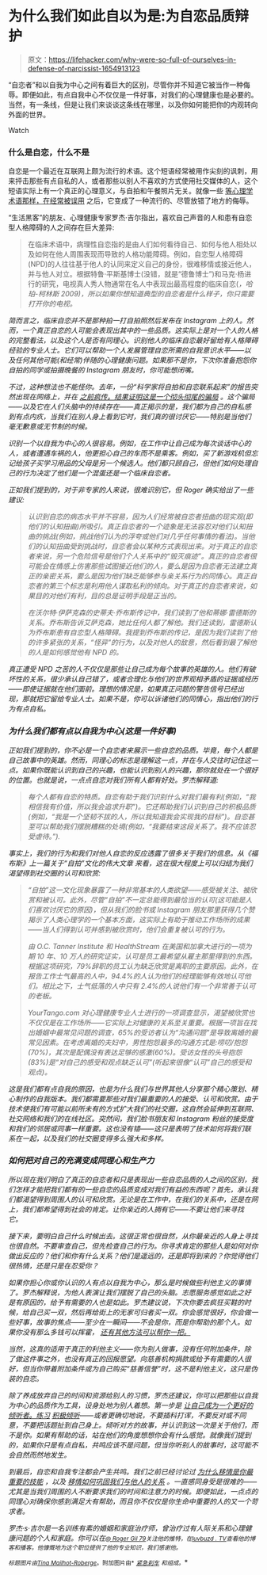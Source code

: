 # 为什么我们如此自以为是:为自恋品质辩护

> 原文：<https://lifehacker.com/why-were-so-full-of-ourselves-in-defense-of-narcissist-1654913123>

“自恋者”和以自我为中心之间有着巨大的区别，尽管你并不知道它被当作一种侮辱。即便如此，有点自我中心不仅仅是一件好事，对我们的心理健康也是必要的。当然，有一条线，但是让我们来谈谈这条线在哪里，以及你如何能把你的内观转向外面的世界。

Watch

### 什么是自恋，什么不是

自恋是一个最近在互联网上颇为流行的术语。这个短语经常被用作尖刻的讽刺，用来抨击那些有点自私的人，或者那些以别人不喜欢的方式使用社交媒体的人，这个短语实际上有一个真正的心理意义，与自拍和午餐照片无关。就像一些 [等心理学术语那样，在经常被误用](http://lifehacker.com/this-video-explains-four-psychological-terms-you-may-be-1653424393) 之后，它变成了一种流行的、尽管放错了地方的侮辱。

“生活黑客”的朋友、心理健康专家罗杰·吉尔指出，喜欢自己声音的人和患有自恋型人格障碍的人之间存在巨大差异:

> 在临床术语中，病理性自恋指的是由人们如何看待自己、如何与他人相处以及如何在他人周围表现而导致的人格功能障碍。例如，自恋型人格障碍(NPD)的人往往基于他人的认同来定义自己的身份，很难移情或接近他人，并与他人对立。根据特鲁·平斯基博士(没错，就是“德鲁博士”)和马克·杨进行的研究，电视真人秀人物通常在名人中表现出最高程度的临床自恋([](http://www.amazon.com/The-Mirror-Effect-Celebrity-Narcissism/dp/B002NSLMUE?asc_campaign=InlineText&asc_refurl=https://lifehacker.com/why-were-so-full-of-ourselves-in-defense-of-narcissist-1654913123&asc_source=&tag=kinjalifehackerlink-20)*，哈珀-柯林斯 2009)，所以如果你想知道典型的自恋者是什么样子，你只需要打开你的电视。*

*简而言之，临床自恋并不是那种拍一打自拍照然后发布在 Instagram 上的人。然而，一个真正自恋的人可能会表现出其中的一些品质。这实际上是对一个人的人格的完整看法，以及这个人是否有同理心。识别他人的临床自恋最好留给有人格障碍经验的专业人士。它们可以帮助一个人发展管理自恋所需的自我意识水平——以及任何其他可能(和经常)伴随的心理健康问题。如果那不是你，下次你准备抱怨你自拍的同学或拍摄晚餐的 Instagram 朋友时，你可能想闭嘴。*

*不过，这种想法也不能怪你。去年，一份“科学家将自拍和自恋联系起来”的报告突然出现在网络上，并在 [之前疯传。结果证明这是一个彻头彻尾的骗局](http://www.psychologytoday.com/blog/keep-it-in-mind/201405/selfies-facebook-and-narcissism-whats-the-link) 。这个骗局——以及它在人们头脑中的持续存在——真正揭示的是，我们都为自己的自私感到有点内疚，当我们在别人身上看到它时，我们真的很讨厌它——特别是当他们毫无歉意或无节制的时候。*

*识别一个以自我为中心的人很容易。例如，在工作中让自己成为每次谈话中心的人，或者遭遇车祸的人，他更担心自己的车而不是乘客。例如，买了新游戏机但忘记给孩子买学习用品的父母是另一个候选人。他们都只顾自己，但他们如何处理自己的行为决定了他们是一个混蛋还是一个临床自恋者。*

*正如我们提到的，对于非专家的人来说，很难识别它，但 Roger 确实给出了一些建议:*

> *认识到自恋的病态水平并不容易，因为人们经常被自恋者扭曲的现实观(即他们的认知扭曲)所吸引。真正自恋者的一个迹象是无法容忍对他们认知扭曲的挑战(例如，挑战他们认为的浮夸或他们对几乎任何事情的看法)。当他们的认知扭曲受到挑战时，自恋者会以某种方式表现出来。对于真正的自恋者来说，另一个危险信号是他们个人关系中的“毁灭痕迹”。真正的自恋者很可能会在情感上伤害那些试图接近他们的人，要么是因为自恋者无法建立真正的亲密关系，要么是因为他们缺乏能够参与亲关系行为的同情心。真正自恋者的第三个标志是利用他人谋取私利的倾向。对于真正的自恋者来说，如果目的对他们有利，目的总是证明手段是正当的。*
> 
> *在沃尔特·伊萨克森的史蒂夫·乔布斯传记中，我们读到了他和蒂娜·雷德斯的关系。乔布斯告诉艾萨克森，她比任何人都了解他。我们还读到，雷德斯认为乔布斯患有自恋型人格障碍。我提到乔布斯的传记，是因为我们读到了他的许多紧张的关系，“怪异”的行为，以及对他人的敌意，然后看到最了解他的人是如何感觉他有 NPD 的。*

*真正遭受 NPD 之苦的人不仅仅是那些让自己成为每个故事的英雄的人。他们有破坏性的关系，很少承认自己错了，或者合理化与他们的世界观相矛盾的证据或经历——即使证据就在他们面前。理想的情况是，如果真正问题的警告信号已经出现，那就把它留给专业人士。如果不是，你可以诉诸他们的同情心，指出他们的行为有点自私。*

### *为什么我们都有点以自我为中心(这是一件好事)*

*正如我们提到的，你不必是一个自恋者来展示一些自恋的品质。毕竟，每个人都是自己故事中的英雄。然而，同理心的标志是理解这一点，并在与人交往时记住这一点。如果你既能认识到自己的兴趣，也能认识到别人的兴趣，那你就处在一个很好的位置。也就是说，一点点自恋对我们所有人都有好处。罗杰解释道:*

> *每个人都有自恋的特质。自恋有助于我们识别什么对我们最有利(例如，“我相信我有价值，所以我会追求升职”)。它还帮助我们认识到自己的积极品质(例如，“我是一个坚韧不拔的人，所以我知道我会实现我的目标”)。自恋甚至可以帮助我们摆脱糟糕的处境(例如，“我要结束这段关系了。我不应该忍受虐待。”).*

*事实上，我们的行为和我们对他人自恋的反应透露了很多关于我们的信息。从《福布斯》上一篇关于“自拍”文化的伟大文章 来看，这在很大程度上可以归结为我们渴望得到社交圈的认可和欣赏:*

> *“自拍”这一文化现象暴露了一种非常基本的人类欲望——感受被关注、被欣赏和被认可。此外，尽管“自拍”不一定总能得到最恰当的认可(这可能是人们喜欢讨厌它的原因)，但从我们的脸书或 Instagram 朋友那里获得几个赞揭示了人类心理学的一个基本方面，这实际上有助于推动工作场所的成果——当人们得到认可并感到被欣赏时，他们会重复被认可的行为。*
> 
> *由 O.C. Tanner Institute 和 HealthStream 在美国和加拿大进行的一项为期 10 年、10 万人的研究证实，认可是员工最希望从雇主那里得到的东西。根据这项研究，79%辞职的员工认为缺乏欣赏是离职的主要原因。此外，在报告工作士气最高的人中，94.4%的人认为他们的经理能够有效地认可他们。相比之下，士气低落的人中只有 2.4%的人说他们有一个非常善于认可的老板。*
> 
> *YourTango.com 对心理健康专业人士进行的一项调查显示，渴望被欣赏也不仅仅是在工作场所——它实际上对健康的关系至关重要。根据一项旨在找出婚姻中最常见问题的调查，65%的受访者认为“沟通问题”是导致离婚的最常见因素。在考虑离婚的夫妇中，男性抱怨最多的沟通方式是:唠叨/抱怨(70%)，其次是配偶没有表达足够的感激(60%)。受访女性的头号抱怨(83%)是“对自己的感受和观点缺乏认可”(听起来很像“认可”自己的感受和观点)。*

*这是我们都有点自我的原因，也是为什么我们与世界其他人分享那个精心策划、精心制作的自我版本。我们都需要那些对我们最重要的人的接受、认可和欣赏。由于技术使我们有可能以前所未有的方式扩大我们的社交圈，这自然会延伸到互联网、社交网络和我们的在线社区。突然间，我们脸书朋友和 Instagram 粉丝的接受度和我们的邻居或同事一样重要。这也没有错——这只是表明了技术如何将我们联系在一起，以及我们的社交圈变得多么强大和多样。*

### *如何把对自己的充满变成同理心和生产力*

*所以现在我们明白了真正的自恋者和只是表现出一些自恋品质的人之间的区别，我们怎样才能把我们都有的一些自恋的品质变成对我们有益的东西呢？首先，承认我们都渴望得到周围人的认可和欣赏。无论是在工作中，在我们的关系中，还是在网上，我们都希望得到社会的肯定。让你亲近的人拥有它——不要让他们来寻找它。*

*接下来，要明白自己什么时候出去。这很正常也很自然，从你最亲近的人身上寻找也很自然。不要审查自己，但先检查自己的行为。你寻求肯定的那些人是如何对你做出反应的？他们和你有什么关系？他们是遥远的，还是即将到来的？你觉得他们很热情，还是只是在忍受你？*

*如果你担心你或你认识的人有点以自我为中心，那么是时候做些利他主义的事情了。罗杰解释说，为他人表演让我们摆脱了自己的头脑。志愿服务感觉如此之好 是有原因的，给予有需要的人也是如此。罗杰建议说，下次你要去疯狂买鞋的时候，给自己买一双，然后再给街上的无家可归者买一双。你会感觉很好，你会做一些好事，故事的焦点——至少在一瞬间——不会是你，而是你帮助的那个人。如果你没有那么多钱可以挥霍， [还有其他方法可以帮你一把。](http://lifehacker.com/how-can-i-contribute-to-charities-without-donating-mone-1450001098)*

*当然，这真的适用于真正的利他主义——你为别人做事，没有任何附加条件，除了做这件事之外，也没有真正的回报愿望。向慈善机构捐款或给予有需要的人很好，但当你带着附加条件或为自己购买“慈善信誉”时，这不是利他主义，这只是伪装的自恋。*

*除了养成放弃自己的时间和资源给别人的习惯，罗杰还建议，你可以把那些以自我为中心的品质作为工具，设身处地为别人着想。第一步是 [让自己成为一个更好的倾听者。练习](https://lifehacker.com/how-can-i-improve-my-listening-skills-1333981305) [积极倾听](http://lifehacker.com/be-a-good-listener-328291)——或者更确切地说，不要插科打诨，不要反对或不同意，不要把话题扯到自己身上。倾听对方的故事，并认识到这一次是关于他们，而不是你。如果有帮助的话，站在他们的角度想想你会有什么感觉。就像我们提到的，如果你只是有点自私，共鸣应该不是问题，但当你听别人的故事时，这可能不会自然而然地发生。*

*到最后，自恋和自我专注都会产生共鸣。我们之前已经讨论过 [为什么移情是你最重要的技能](https://lifehacker.com/why-empathy-is-your-most-important-skill-and-how-to-pr-1505011685) ，以及 [移情如何巩固我们与他人的关系](http://lifehacker.com/this-video-explains-the-difference-between-empathy-and-1487494909) 。一直感同身受是很难的——尤其是当我们周围的人不断要求我们的时间和注意力的时候。即便如此，一点点的同理心对确保你感到满足大有帮助，而且你不仅仅是你生命中重要的人的又一个苛求者。*

*罗杰·s·吉尔是一名训练有素的婚姻和家庭治疗师，曾治疗过有人际关系和心理健康问题的个人和家庭。你可以在[<small>*@ Roger Gil 79*</small>](http://twitter.com/rogergil79)<small>*关注他的推特，在*</small>[<small>*luvbuzd . TV*</small>](http://luvbuzd.tv)<small>*查看他的博客和播客。他慷慨地为这个职位提供了他的专业知识，我们感谢他。*</small>*

*<small>*标题图片由*</small>[<small>*Tina Mailhot-Roberge*</small>](http://vervex.ca/)<small>*。附加图片由*</small> [<small>*紧急刹车*</small>](https://www.flickr.com/photos/evilerin/3060151161) <small>*和*</small><small>*组成。*</small>*